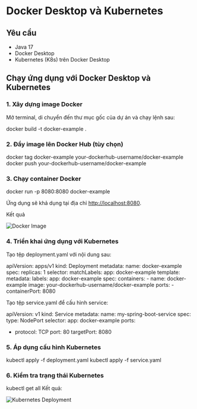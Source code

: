 # Docker Desktop và Kubernetes

## Yêu cầu

- Java 17
- Docker Desktop
- Kubernetes (K8s) trên Docker Desktop

## Chạy ứng dụng với Docker Desktop và Kubernetes

### 1. Xây dựng image Docker

Mở terminal, di chuyển đến thư mục gốc của dự án và chạy lệnh sau:

docker build -t docker-example .

### 2. Đẩy image lên Docker Hub (tùy chọn)

docker tag docker-example your-dockerhub-username/docker-example
docker push your-dockerhub-username/docker-example

### 3. Chạy container Docker

docker run -p 8080:8080 docker-example

Ứng dụng sẽ khả dụng tại địa chỉ [http://localhost:8080](http://localhost:8080/).

Kết quả

![Docker Image](/hello/pic/1.png)

### 4. Triển khai ứng dụng với Kubernetes

Tạo tệp deployment.yaml với nội dung sau:

apiVersion: apps/v1
kind: Deployment
metadata:
  name: docker-example
spec:
  replicas: 1
  selector:
    matchLabels:
      app: docker-example
  template:
    metadata:
      labels:
        app: docker-example
    spec:
      containers:
      - name: docker-example
        image: your-dockerhub-username/docker-example
        ports:
        - containerPort: 8080

Tạo tệp service.yaml để cấu hình service:

apiVersion: v1
kind: Service
metadata:
  name: my-spring-boot-service
spec:
  type: NodePort
  selector:
    app: docker-example
  ports:
  - protocol: TCP
    port: 80
    targetPort: 8080

### 5. Áp dụng cấu hình Kubernetes

kubectl apply -f deployment.yaml
kubectl apply -f service.yaml

### 6. Kiểm tra trạng thái Kubernetes

kubectl get all
Kết quả:

![Kubernetes Deployment](/hello/pic/2.png)
